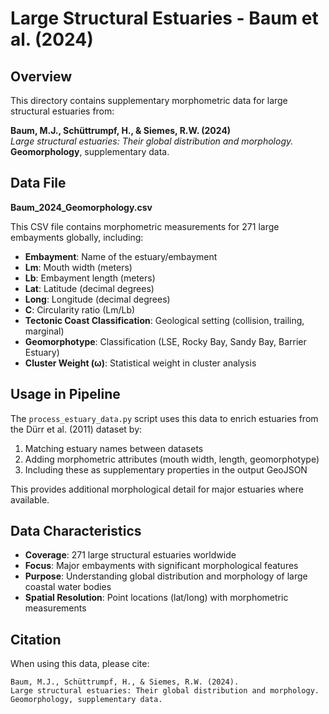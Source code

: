 # Large Structural Estuaries - Baum et al. (2024)

## Overview

This directory contains supplementary morphometric data for large structural estuaries from:

**Baum, M.J., Schüttrumpf, H., & Siemes, R.W. (2024)**  
*Large structural estuaries: Their global distribution and morphology.*  
**Geomorphology**, supplementary data.

## Data File

**Baum_2024_Geomorphology.csv**

This CSV file contains morphometric measurements for 271 large embayments globally, including:

- **Embayment**: Name of the estuary/embayment
- **Lm**: Mouth width (meters)
- **Lb**: Embayment length (meters)
- **Lat**: Latitude (decimal degrees)
- **Long**: Longitude (decimal degrees)
- **C**: Circularity ratio (Lm/Lb)
- **Tectonic Coast Classification**: Geological setting (collision, trailing, marginal)
- **Geomorphotype**: Classification (LSE, Rocky Bay, Sandy Bay, Barrier Estuary)
- **Cluster Weight (ω)**: Statistical weight in cluster analysis

## Usage in Pipeline

The `process_estuary_data.py` script uses this data to enrich estuaries from the Dürr et al. (2011) dataset by:
1. Matching estuary names between datasets
2. Adding morphometric attributes (mouth width, length, geomorphotype)
3. Including these as supplementary properties in the output GeoJSON

This provides additional morphological detail for major estuaries where available.

## Data Characteristics

- **Coverage**: 271 large structural estuaries worldwide
- **Focus**: Major embayments with significant morphological features
- **Purpose**: Understanding global distribution and morphology of large coastal water bodies
- **Spatial Resolution**: Point locations (lat/long) with morphometric measurements

## Citation

When using this data, please cite:

```
Baum, M.J., Schüttrumpf, H., & Siemes, R.W. (2024). 
Large structural estuaries: Their global distribution and morphology. 
Geomorphology, supplementary data.
```
